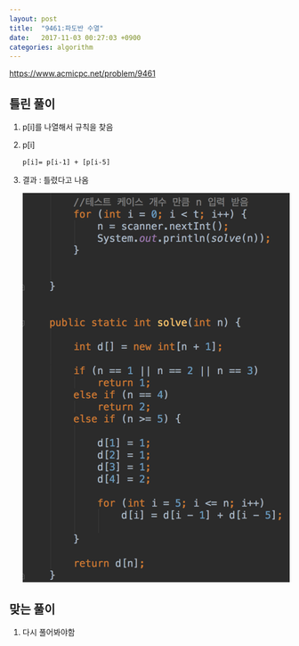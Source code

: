 ```yaml
---
layout: post
title:  "9461:파도반 수열"
date:   2017-11-03 00:27:03 +0900
categories: algorithm
---
```



<https://www.acmicpc.net/problem/9461>

## 틀린 풀이

1. p[i]를 나열해서 규칙을 찾음

2. p[i]

	```
	p[i]= p[i-1] + [p[i-5]
	```
	
3. 결과 : 틀렸다고 나옴

	![img](../img/5.png)
	
	
## 맞는 풀이

1. 다시 풀어봐야함


	



